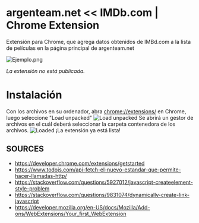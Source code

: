 
# argenteam.net << IMDb.com | Chrome Extension
Extensión para Chrome, que agrega datos obtenidos de IMBd.com a la lista de películas en la página principal de argenteam.net

![Ejemplo.png](Documentación/Ejemplo.png)

*La extensión no está publicada.*

# Instalación
Con los archivos en su ordenador, abra [chrome://extensions/](chrome://extensions/) en Chrome, luego seleccione "Load unpacked"
![Load unpacked](Documentación/load_unpacked.png)
Se abrirá un gestor de archivos en el cuál deberá seleccionar la carpeta contenedora de los archivos.
![Loaded](Documentación/loaded.png)
¡La extensión ya está lista!

## SOURCES

 - https://developer.chrome.com/extensions/getstarted
 - https://www.todojs.com/api-fetch-el-nuevo-estandar-que-permite-hacer-llamadas-http/
 - https://stackoverflow.com/questions/5927012/javascript-createelement-style-problem
 - https://stackoverflow.com/questions/9831074/dynamically-create-link-javascript
 - https://developer.mozilla.org/en-US/docs/Mozilla/Add-ons/WebExtensions/Your_first_WebExtension
